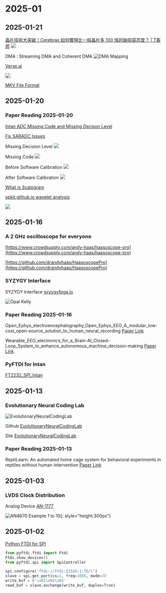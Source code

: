 
# 2025-01

## 2025-01-21

[晶片技術大突破！Cerebras 如何實現比一般晶片多 100 倍的缺陷容忍度？ | T客邦](https://www.techbang.com/posts/120907-a-big-breakthrough-in-chip-technology-how-does-cerebras)
![](../images/2025/Screenshot%20from%202025-01-21%2012-37-31.png)

DMA : Streaming DMA and Coherent DMA
![DMA Mapping](../images/2025/Screenshot%20from%202025-01-20%2014-44-01.png)

[Verse.ai](https://www.verses.ai/research-blog/achieving-human-level-atari-gameplay-with-bayesian-object-priors-and-active-inference)

![](../images/2025/Screenshot%20from%202025-01-21%2016-11-29.png)

[MKV File Format](https://cloudinary.com/guides/video-formats/mkv-format-what-is-mkv-how-it-works-and-how-it-compares-to-mp4)

## 2025-01-20

### Paper Reading 2025-01-20

[Intan ADC Missing Code and Missing Decison Level](../papers/2025/Barth_2024_J._Neural_Eng._21_044001.pdf)

[Fix SARADC Issues](../papers/2025/2012_JETTA_SARADC.pdf)

Missing Decision Level
![](../images/2025/Screenshot%20from%202025-01-20%2016-36-13.png)

Missing Code
![](../images/2025/Screenshot%20from%202025-01-20%2016-36-28.png)

Before Software Calibration
![](../images/2025/Screenshot%20from%202025-01-20%2016-52-57.png)

After Software Calibration
![](../images/2025/Screenshot%20from%202025-01-20%2016-53-28.png)

[What is Scalogram](https://zh.wikipedia.org/zh-tw/%E9%80%A3%E7%BA%8C%E5%B0%8F%E6%B3%A2%E8%BD%89%E6%8F%9B)

[spkit.github.io wavelet analysis](https://spkit.github.io/auto_examples/wavelet_analysis/plot_sp_scalogram_cwt_example.html)

![](../images/2025/Screenshot%20from%202025-01-20%2016-17-20.png)

## 2025-01-16

### A 2 GHz oscilloscope for everyone

[https://www.crowdsupply.com/andy-haas/haasoscope-pro](https://www.crowdsupply.com/andy-haas/haasoscope-pro)

[https://github.com/drandyhaas/HaasoscopePro](https://github.com/drandyhaas/HaasoscopePro)

### SYZYGY Interface

SYZYGY Interface [syzygyfpga.io](https://syzygyfpga.io/)

![Opal Kelly](../images/2025/syzygy-brain-peripherals_jpg_md-xl.jpg)

### Paper Reading 2025-01-16

Open_Ephys_electroencephalography_Open_Ephys_EEG_A_modular_low-cost_open-source_solution_to_human_neural_recording [Paper Link](https://www.researchgate.net/publication/314305186_Open_Ephys_electroencephalography_Open_Ephys_EEG_A_modular_low-cost_open-source_solution_to_human_neural_recording)

Wearable_EEG_electronics_for_a_Brain-AI_Closed-Loop_System_to_enhance_autonomous_machine_decision-making [Paper Link](https://www.researchgate.net/publication/360954933_Wearable_EEG_electronics_for_a_Brain-AI_Closed-Loop_System_to_enhance_autonomous_machine_decision-making)

### PyFTDI for Intan

[FT2232_SPI_Intan](../subtitles/FT2232_SPI_Intan.md)

## 2025-01-13

### Evolutionary Neural Coding Lab

![EvolutionaryNeuralCodingLab](../images/2025/Screenshot%20from%202025-01-13%2009-45-40.png)

Github [EvolutionaryNeuralCodingLab](https://github.com/EvolutionaryNeuralCodingLab)

Site [EvolutionaryNeuralCodingLab](https://www.evolutionaryneuralcodinglab.sites.tau.ac.il/)

### Paper Reading 2025-01-13

ReptiLearn: An automated home cage system for behavioral experiments in reptiles without human intervention [Paper Link](https://journals.plos.org/plosbiology/article?id=10.1371/journal.pbio.3002411)

## 2025-01-03

### LVDS Clock Distribution

Analog Device [AN-1177](https://www.analog.com/en/resources/app-notes/an-1177.html)

![AN4670 Example 1 to 10](../images/2025/AN4670.PNG){: style="height:300px"}

## 2025-01-02

[Python FTDI for SPI](https://www.alexallmont.com/spi-refresher/)

``` py
from pyftdi.ftdi import Ftdi
Ftdi.show_devices()
from pyftdi.spi import SpiController

spi.configure('ftdi://ftdi:2232h:1:7b/1')
slave = spi.get_port(cs=1, freq=10E6, mode=2)
write_buf = b'\x01\x02\x03'
read_buf = slave.exchange(write_buf, duplex=True)
```
